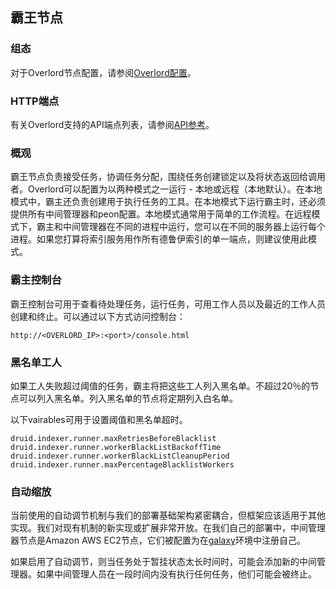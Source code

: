 ## 霸王节点

### 组态

对于Overlord节点配置，请参阅[Overlord配置](http://druid.io/docs/0.12.3/configuration/index.html#overlord)。

### HTTP端点

有关Overlord支持的API端点列表，请参阅[API参考](http://druid.io/docs/0.12.3/operations/api-reference.html#overlord)。

### 概观

霸王节点负责接受任务，协调任务分配，围绕任务创建锁定以及将状态返回给调用者。Overlord可以配置为以两种模式之一运行 - 本地或远程（本地默认）。在本地模式中，霸主还负责创建用于执行任务的工具。在本地模式下运行霸主时，还必须提供所有中间管理器和peon配置。本地模式通常用于简单的工作流程。在远程模式下，霸主和中间管理器在不同的进程中运行，您可以在不同的服务器上运行每个进程。如果您打算将索引服务用作所有德鲁伊索引的单一端点，则建议使用此模式。

### 霸主控制台

霸王控制台可用于查看待处理任务，运行任务，可用工作人员以及最近的工作人员创建和终止。可以通过以下方式访问控制台：

```text
http://<OVERLORD_IP>:<port>/console.html
```

### 黑名单工人

如果工人失败超过阈值的任务，霸主将把这些工人列入黑名单。不超过20％的节点可以列入黑名单。列入黑名单的节点将定期列入白名单。

以下vairables可用于设置阈值和黑名单超时。

```text
druid.indexer.runner.maxRetriesBeforeBlacklist
druid.indexer.runner.workerBlackListBackoffTime
druid.indexer.runner.workerBlackListCleanupPeriod
druid.indexer.runner.maxPercentageBlacklistWorkers
```

### 自动缩放

当前使用的自动调节机制与我们的部署基础架构紧密耦合，但框架应该适用于其他实现。我们对现有机制的新实现或扩展非常开放。在我们自己的部署中，中间管理器节点是Amazon AWS EC2节点，它们被配置为在[galaxy](https://github.com/ning/galaxy)环境中注册自己。

如果启用了自动调节，则当任务处于暂挂状态太长时间时，可能会添加新的中间管理器。如果中间管理人员在一段时间内没有执行任何任务，他们可能会被终止。